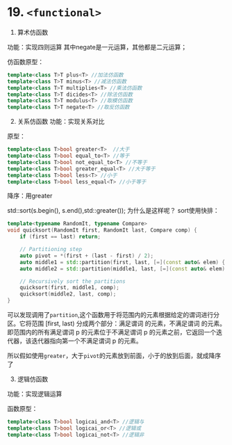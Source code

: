 # 19. `<functional>`
1. 算术仿函数   

功能：实现四则运算
其中negate是一元运算，其他都是二元运算；

仿函数原型：  
```cpp
template<class T>T plus<T> //加法仿函数
template<class T>T minus<T> //减法仿函数
template<class T>T multiplies<T> //乘法仿函数
template<class T>T dicides<T> //除法仿函数
template<class T>T modulus<T> //取模仿函数
template<class T>T negate<T> //取反仿函数
```

2. 关系仿函数
功能：实现关系对比

原型：
```cpp
template<class T>bool greater<T>  //大于
template<class T>bool equal_to<T> //等于
template<class T>bool not_equal_to<T> //不等于
template<class T>bool greater_equal<T> //大于等于
template<class T>bool less<T> //小于
template<class T>bool less_equal<T> //小于等于
```
降序：用greater

std::sort(s.begin(), s.end(),std::greater<int>());
为什么是这样呢？
sort使用快排：
```cpp
template<typename RandomIt, typename Compare>
void quicksort(RandomIt first, RandomIt last, Compare comp) {
    if (first == last) return;

    // Partitioning step
    auto pivot = *(first + (last - first) / 2);
    auto middle1 = std::partition(first, last, [=](const auto& elem) { return comp(elem, pivot); });
    auto middle2 = std::partition(middle1, last, [=](const auto& elem) { return !comp(pivot, elem); });

    // Recursively sort the partitions
    quicksort(first, middle1, comp);
    quicksort(middle2, last, comp);
}
```
可以发现调用了`partition`,这个函数用于将范围内的元素根据给定的谓词进行分区。它将范围 [first, last) 分成两个部分：满足谓词 的元素，不满足谓词 的元素。即范围内的所有满足谓词 p 的元素位于不满足谓词 p 的元素之前，它返回一个迭代器，该迭代器指向第一个不满足谓词 p 的元素。

所以假如使用`greater`，大于`pivot`的元素放到前面，小于的放到后面，就成降序了


3. 逻辑仿函数

功能：实现逻辑运算

函数原型：
```cpp
template<class T>bool logicai_and<T> //逻辑与
template<class T>bool logicai_or<T> //逻辑或
template<class T>bool logicai_not<T> //逻辑非  
```






